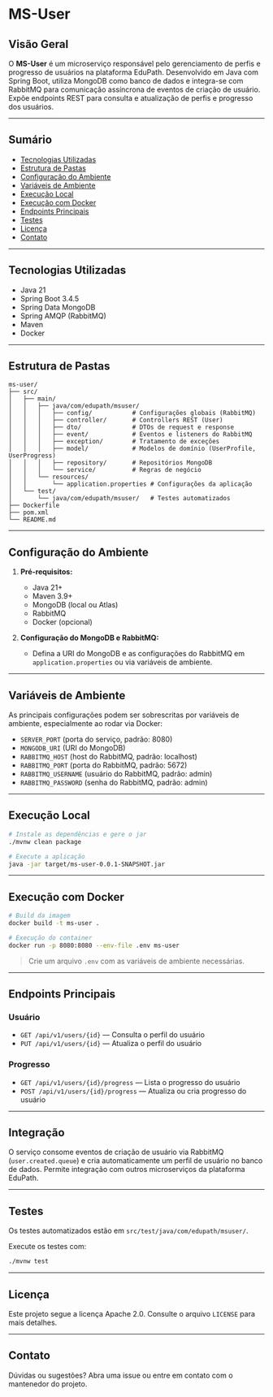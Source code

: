 # MS-User

## Visão Geral

O **MS-User** é um microserviço responsável pelo gerenciamento de perfis e progresso de usuários na plataforma EduPath. Desenvolvido em Java com Spring Boot, utiliza MongoDB como banco de dados e integra-se com RabbitMQ para comunicação assíncrona de eventos de criação de usuário. Expõe endpoints REST para consulta e atualização de perfis e progresso dos usuários.

---

## Sumário

- [Tecnologias Utilizadas](#tecnologias-utilizadas)
- [Estrutura de Pastas](#estrutura-de-pastas)
- [Configuração do Ambiente](#configuração-do-ambiente)
- [Variáveis de Ambiente](#variáveis-de-ambiente)
- [Execução Local](#execução-local)
- [Execução com Docker](#execução-com-docker)
- [Endpoints Principais](#endpoints-principais)
- [Testes](#testes)
- [Licença](#licença)
- [Contato](#contato)

---

## Tecnologias Utilizadas

- Java 21
- Spring Boot 3.4.5
- Spring Data MongoDB
- Spring AMQP (RabbitMQ)
- Maven
- Docker

---

## Estrutura de Pastas

```
ms-user/
├── src/
│   ├── main/
│   │   ├── java/com/edupath/msuser/
│   │   │   ├── config/           # Configurações globais (RabbitMQ)
│   │   │   ├── controller/       # Controllers REST (User)
│   │   │   ├── dto/              # DTOs de request e response
│   │   │   ├── event/            # Eventos e listeners do RabbitMQ
│   │   │   ├── exception/        # Tratamento de exceções
│   │   │   ├── model/            # Modelos de domínio (UserProfile, UserProgress)
│   │   │   ├── repository/       # Repositórios MongoDB
│   │   │   └── service/          # Regras de negócio
│   │   └── resources/
│   │       └── application.properties # Configurações da aplicação
│   └── test/
│       └── java/com/edupath/msuser/   # Testes automatizados
├── Dockerfile
├── pom.xml
└── README.md
```

---

## Configuração do Ambiente

1. **Pré-requisitos:**

   - Java 21+
   - Maven 3.9+
   - MongoDB (local ou Atlas)
   - RabbitMQ
   - Docker (opcional)

2. **Configuração do MongoDB e RabbitMQ:**

   - Defina a URI do MongoDB e as configurações do RabbitMQ em `application.properties` ou via variáveis de ambiente.

---

## Variáveis de Ambiente

As principais configurações podem ser sobrescritas por variáveis de ambiente, especialmente ao rodar via Docker:

- `SERVER_PORT` (porta do serviço, padrão: 8080)
- `MONGODB_URI` (URI do MongoDB)
- `RABBITMQ_HOST` (host do RabbitMQ, padrão: localhost)
- `RABBITMQ_PORT` (porta do RabbitMQ, padrão: 5672)
- `RABBITMQ_USERNAME` (usuário do RabbitMQ, padrão: admin)
- `RABBITMQ_PASSWORD` (senha do RabbitMQ, padrão: admin)

---

## Execução Local

```sh
# Instale as dependências e gere o jar
./mvnw clean package

# Execute a aplicação
java -jar target/ms-user-0.0.1-SNAPSHOT.jar
```

---

## Execução com Docker

```sh
# Build da imagem
docker build -t ms-user .

# Execução do container
docker run -p 8080:8080 --env-file .env ms-user
```

> Crie um arquivo `.env` com as variáveis de ambiente necessárias.

---

## Endpoints Principais

### Usuário

- `GET /api/v1/users/{id}` — Consulta o perfil do usuário
- `PUT /api/v1/users/{id}` — Atualiza o perfil do usuário

### Progresso

- `GET /api/v1/users/{id}/progress` — Lista o progresso do usuário
- `POST /api/v1/users/{id}/progress` — Atualiza ou cria progresso do usuário

---

## Integração

O serviço consome eventos de criação de usuário via RabbitMQ (`user.created.queue`) e cria automaticamente um perfil de usuário no banco de dados. Permite integração com outros microserviços da plataforma EduPath.

---

## Testes

Os testes automatizados estão em `src/test/java/com/edupath/msuser/`.

Execute os testes com:

```sh
./mvnw test
```

---

## Licença

Este projeto segue a licença Apache 2.0. Consulte o arquivo `LICENSE` para mais detalhes.

---

## Contato

Dúvidas ou sugestões? Abra uma issue ou entre em contato com o mantenedor do projeto.
